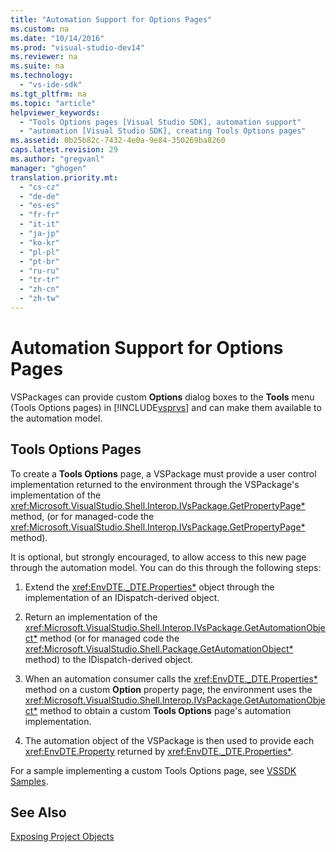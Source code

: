 ```yaml
---
title: "Automation Support for Options Pages"
ms.custom: na
ms.date: "10/14/2016"
ms.prod: "visual-studio-dev14"
ms.reviewer: na
ms.suite: na
ms.technology: 
  - "vs-ide-sdk"
ms.tgt_pltfrm: na
ms.topic: "article"
helpviewer_keywords: 
  - "Tools Options pages [Visual Studio SDK], automation support"
  - "automation [Visual Studio SDK], creating Tools Options pages"
ms.assetid: 0b25b82c-7432-4e0a-9e84-350269ba8260
caps.latest.revision: 29
ms.author: "gregvanl"
manager: "ghogen"
translation.priority.mt: 
  - "cs-cz"
  - "de-de"
  - "es-es"
  - "fr-fr"
  - "it-it"
  - "ja-jp"
  - "ko-kr"
  - "pl-pl"
  - "pt-br"
  - "ru-ru"
  - "tr-tr"
  - "zh-cn"
  - "zh-tw"
---
```

# Automation Support for Options Pages
VSPackages can provide custom **Options** dialog boxes to the **Tools** menu (Tools Options pages) in [!INCLUDE[vsprvs](../codequality/includes/vsprvs_md.md)] and can make them available to the automation model.  
  
## Tools Options Pages  
 To create a **Tools Options** page, a VSPackage must provide a user control implementation returned to the environment through the VSPackage's implementation of the <xref:Microsoft.VisualStudio.Shell.Interop.IVsPackage.GetPropertyPage*> method, (or for managed-code the <xref:Microsoft.VisualStudio.Shell.Interop.IVsPackage.GetPropertyPage*> method).  
  
 It is optional, but strongly encouraged, to allow access to this new page through the automation model. You can do this through the following steps:  
  
1.  Extend the <xref:EnvDTE._DTE.Properties*> object through the implementation of an IDispatch-derived object.  
  
2.  Return an implementation of the <xref:Microsoft.VisualStudio.Shell.Interop.IVsPackage.GetAutomationObject*> method (or for managed code the <xref:Microsoft.VisualStudio.Shell.Package.GetAutomationObject*> method) to the IDispatch-derived object.  
  
3.  When an automation consumer calls the <xref:EnvDTE._DTE.Properties*> method on a custom **Option** property page, the environment uses the <xref:Microsoft.VisualStudio.Shell.Interop.IVsPackage.GetAutomationObject*> method to obtain a custom **Tools Options** page's automation implementation.  
  
4.  The automation object of the VSPackage is then used to provide each <xref:EnvDTE.Property> returned by <xref:EnvDTE._DTE.Properties*>.  
  
 For a sample implementing a custom Tools Options page, see [VSSDK Samples](../misc/vssdk-samples.md).  
  
## See Also  
 [Exposing Project Objects](../extensibility/exposing-project-objects.md)
